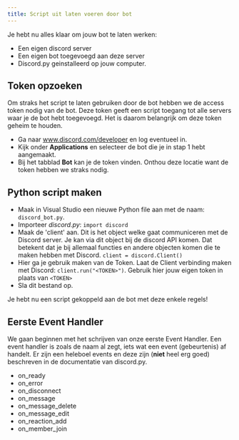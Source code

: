 ```yaml
---
title: Script uit laten voeren door bot
---
```


Je hebt nu alles klaar om jouw bot te laten werken:

* Een eigen discord server
* Een eigen bot toegevoegd aan deze server
* Discord.py geinstalleerd op jouw computer.

## Token opzoeken
Om straks het script te laten gebruiken door de bot hebben we de access token nodig van de bot. Deze token geeft een script toegang tot alle servers waar je de bot hebt toegevoegd. Het is daarom belangrijk om deze token geheim te houden.

* Ga naar www.discord.com/developer en log eventueel in. 
* Kijk onder **Applications** en selecteer de bot die je in stap 1 hebt aangemaakt.
* Bij het tabblad **Bot** kan je de token vinden. Onthou deze locatie want de token hebben we straks nodig. 

## Python script maken

* Maak in Visual Studio een nieuwe Python file aan met de naam: `discord_bot.py`.
* Importeer *discord.py*: `import discord`
* Maak de 'client' aan. Dit is het object welke gaat communiceren met de Discord server. Je kan via dit object bij de discord API komen. Dat betekent dat je bij allemaal functies en andere objecten komen die te maken hebben met Discord. `client = discord.Client()`
* Hier ga je gebruik maken van de Token. Laat de Client verbinding maken met Discord: `client.run("<TOKEN>")`. Gebruik hier jouw eigen token in plaats van `<TOKEN>`
* Sla dit bestand op.

Je hebt nu een script gekoppeld aan de bot met deze enkele regels!

## Eerste Event Handler
We gaan beginnen met het schrijven van onze eerste Event Handler. Een event handler is zoals de naam al zegt, iets wat een event (gebeurtenis) af handelt. Er zijn een heleboel events en deze zijn (**niet** heel erg goed) beschreven in de documentatie van discord.py.

* on_ready
* on_error
* on_disconnect
* on_message
* on_message_delete
* on_message_edit
* on_reaction_add
* on_member_join


